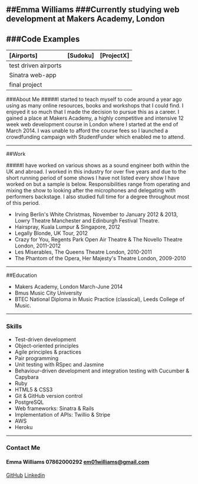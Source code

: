 ##Emma Williams
###Currently studying web development at Makers Academy, London
-------------------------------------------------------------------

###Code Examples
----------------

| [Airports] | [Sudoku] | [ProjectX] |
|:---------- |:-------- |:---------- |
| test driven airports|
|Sinatra web-app|
|final project|

###About Me
#####I started to teach myself to code around a year ago using as many online resources, books and workshops that I could find. I enjoyed it so much that I made the decision to pursue this as a career. I gained a place at Makers Academy, a highly competitive and intensive 12 week web development course in London where I started at the end of March 2014. I was unable to afford the course fees so I launched a crowdfunding campaign with StudentFunder which enabled me to attend. 

--------------------------------------------------------------------

##Work

#####I have worked on various shows as a sound engineer both within the UK and abroad. I worked in this industry for over five years and due to the short running period of some shows I have not listed every show I have worked on but a sample is below. Responsibilities range from operating and mixing the show to looking after the microphones and delegating with performers backstage. I also studied full time for a degree throughout most of this period.  

*	Irving Berlin's White Christmas, November to January 2012 & 2013, Lowry Theatre Manchester and Edinburgh Festival Theatre.
*	Hairspray, Kuala Lumpur & Singapore, 2012 
*	Legally Blonde, UK Tour, 2012 
*	Crazy for You, Regents Park Open Air Theatre & The Novello Theatre London, 2011-2012 
*	Les Miserables, The Queens Theatre London, 2010-2011 
* The Phantom of the Opera, Her Majesty's Theatre London, 2009-2010 

-------------------------------------------------------------
##Education 
- Makers Academy, London March-June 2014 
- Bmus Music City University  
- BTEC National Diploma in Music Practice (classical), Leeds College of Music. 

-------------------------------------------------------------

### Skills

- Test-driven development 
- Object-oriented principles 
- Agile principles & practices 
- Pair programming 
- Unit testing with RSpec and Jasmine 
- Behaviour-driven development and integration testing with Cucumber & Capybara 
- Ruby 
- HTML5 & CSS3 
- Git & GitHub version control 
- PostgreSQL 
- Web frameworks: Sinatra & Rails 
- Implementation of APIs: Twillio & Stripe 
- AWS 
- Heroku

--------------------------------------------------------------

### Contact Me
#### Emma Williams 07862000292 em01williams@gmail.com 
[GitHub](http://github.com/Em01)
[Linkedin](https://www.linkedin.com/pub/emma-williams/42/b6a/448)
